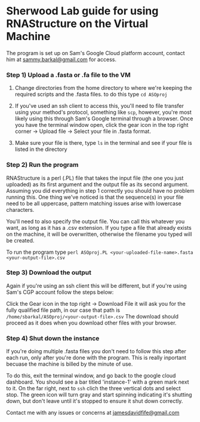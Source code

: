 # Sherwood Lab guide for using RNAStructure on the Virtual Machine

The program is set up on Sam's Google Cloud platform account, contact him at sammy.barkal@gmail.com for access. 

### Step 1) Upload a .fasta or .fa file to the VM



1) Change directories from the home directory to where we're keeping the required scripts and the .fasta files. to do this type `cd ASOproj`

2) If you've used an ssh client to access this, you'll need to file transfer using your method's protocol, something like `scp`, however, you're most likely using this through Sam's Google terminal through a browser. Once you have the terminal window open, click the gear icon in the top right corner -> Upload file -> Select your file in .fasta format.

3) Make sure your file is there, type `ls` in the terminal and see if your file is listed in the directory


### Step 2) Run the program 

RNAStructure is a perl (.PL) file that takes the input file (the one you just uploaded) as its first argument and the output file as its second argument. Assuming you did everything in step 1 correctly you should have no problem running this. One thing we've noticed is that the sequence(s) in your file need to be all uppercase, pattern matching issues arise with lowercase characters. 

You'll need to also specify the output file. You can call this whatever you want, as long as it has a .csv extension. If you type a file that already exists on the machine, it will be overwritten, otherwise the filename you typed will be created.

To run the program type `perl ASOproj.PL <your-uploaded-file-name>.fasta <your-output-file>.csv`

### Step 3) Download the output

Again if you're using an ssh client this will be different, but if you're using Sam's CGP account follow the steps below:

Click the Gear icon in the top right -> Download File
it will ask you for the fully qualified file path, in our case that path is `/home/sbarkal/ASOproj/<your-output-file>.csv`
The download should proceed as it does when you download other files with your browser. 

### Step 4) Shut down the instance

If you're doing multiple .fasta files you don't need to follow this step after each run, only after you're done with the program. This is really inportant becuase the machine is billed by the minute of use. 

To do this, exit the terminal window, and go back to the google cloud dashboard. You should see a bar titled 'instance-1' with a green mark next to it. On the far right, next to `ssh` clich the three vertical dots and select stop. The green icon will turn gray and start spinning indicating it's shutting down, but don't leave until it's stopped to ensure it shut down correctly. 

Contact me with any issues or concerns at jamesdavidfife@gmail.com 
